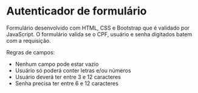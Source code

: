 # Autenticador de formulário
Formulário desenvolvido com HTML, CSS e Bootstrap que é validado por JavaScript. O formulário valida se o CPF, usuário e senha digitados batem com a requisição.

Regras de campos:
 <ul>
      <li>Nenhum campo pode estar vazio</li>
      <li>Usuário só poderá conter letras e/ou números</li>
      <li>Usuário deverá ter entre 3 e 12 caracteres</li>
      <li>Senha precisa ter entre 6 e 12 caracteres</li>
 </ul>
